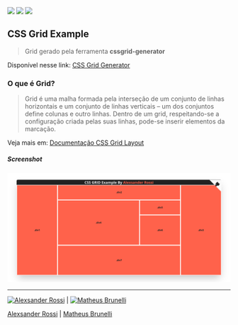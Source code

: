 ![](https://img.shields.io/github/stars/4lexRossi/grid_generator.svg) ![](https://img.shields.io/github/forks/4lexRossi/grid_generator.svg) ![](https://img.shields.io/github/issues/4lexRossi/grid_generator.svg)

## CSS Grid Example
> Grid gerado pela ferramenta **cssgrid-generator**

Disponível nesse link: [CSS Grid Generator](https://cssgrid-generator.netlify.app/)

### O que é Grid?
> Grid é uma malha formada pela interseção de um conjunto de linhas horizontais e um conjunto de linhas verticais – um dos conjuntos define colunas e outro linhas. Dentro de um  grid, respeitando-se a configuração criada pelas suas linhas, pode-se inserir elementos da marcação.

Veja mais em: [Documentação CSS Grid Layout](https://developer.mozilla.org/pt-BR/docs/Web/CSS/CSS_Grid_Layout/Basic_Concepts_of_Grid_Layout)



##### Screenshot
![](assets/screenshot.png)

---

[![Alexsander Rossi](https://github.com/4lexRossi.png?size=100)](https://www.linkedin.com/in/4lex/) | [![Matheus Brunelli](https://github.com/mrbrunelli.png?size=100)](https://www.linkedin.com/in/mrbrunelli/)

[Alexsander Rossi](https://www.linkedin.com/in/4lex/) | [Matheus Brunelli](https://www.linkedin.com/in/mrbrunelli/)   
